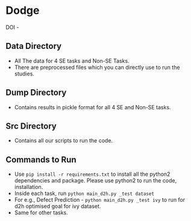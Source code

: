 # Dodge

DOI - 

## Data Directory
- All The data for 4 SE tasks and Non-SE Tasks.
- There are preprocessed files which you can directly use to run the studies.

## Dump Directory
- Contains results in pickle format for all 4 SE and Non-SE tasks.

## Src Directory
- Contains all our scripts to run the code.

## Commands to Run
- Use `pip install -r requirements.txt` to install all the python2 dependencies and package. Please use python2 to run the code, installation.
- Inside each task, run `python main_d2h.py _test dataset`
- For e.g., Defect Prediction - `python main_d2h.py _test ivy` to run for d2h optimised goal for ivy dataset.
- Same for other tasks.